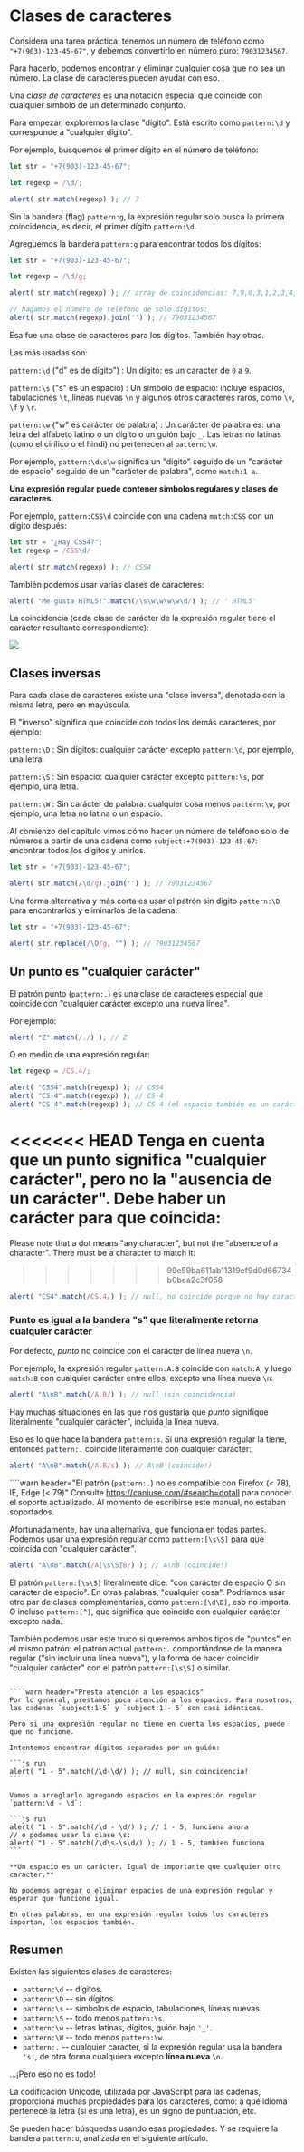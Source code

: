 # Clases de caracteres

Considera una tarea práctica: tenemos un número de teléfono como `"+7(903)-123-45-67"`, y debemos convertirlo en número puro: `79031234567`.

Para hacerlo, podemos encontrar y eliminar cualquier cosa que no sea un número. La clase de caracteres pueden ayudar con eso.

Una *clase de caracteres* es una notación especial que coincide con cualquier símbolo de un determinado conjunto.

Para empezar, exploremos la clase "dígito". Está escrito como `pattern:\d` y corresponde a "cualquier dígito".

Por ejemplo, busquemos el primer dígito en el número de teléfono:

```js run
let str = "+7(903)-123-45-67";

let regexp = /\d/;

alert( str.match(regexp) ); // 7
```

Sin la bandera (flag) `pattern:g`, la expresión regular solo busca la primera coincidencia, es decir, el primer dígito `pattern:\d`.

Agreguemos la bandera `pattern:g` para encontrar todos los dígitos:

```js run
let str = "+7(903)-123-45-67";

let regexp = /\d/g;

alert( str.match(regexp) ); // array de coincidencias: 7,9,0,3,1,2,3,4,5,6,7

// hagamos el número de teléfono de solo dígitos:
alert( str.match(regexp).join('') ); // 79031234567
```

Esa fue una clase de caracteres para los dígitos. También hay otras.

Las más usadas son:

`pattern:\d` ("d" es de dígito")
: Un dígito: es un caracter de `0` a `9`.

`pattern:\s` ("s" es un espacio)
: Un símbolo de espacio: incluye espacios, tabulaciones `\t`, líneas nuevas `\n` y algunos otros caracteres raros, como `\v`, `\f` y `\r`.

`pattern:\w` ("w" es carácter de palabra)
: Un carácter de palabra es: una letra del alfabeto latino o un dígito o un guión bajo `_`. Las letras no latinas (como el cirílico o el hindi) no pertenecen al `pattern:\w`.

Por ejemplo, `pattern:\d\s\w` significa un "dígito" seguido de un "carácter de espacio" seguido de un "carácter de palabra", como `match:1 a`.

**Una expresión regular puede contener símbolos regulares y clases de caracteres.**

Por ejemplo, `pattern:CSS\d` coincide con una cadena `match:CSS` con un dígito después:

```js run
let str = "¿Hay CSS4?";
let regexp = /CSS\d/

alert( str.match(regexp) ); // CSS4
```

También podemos usar varias clases de caracteres:

```js run
alert( "Me gusta HTML5!".match(/\s\w\w\w\w\d/) ); // ' HTML5'
```

La coincidencia (cada clase de carácter de la expresión regular tiene el carácter resultante correspondiente):

![](love-html5-classes.svg)

## Clases inversas

Para cada clase de caracteres existe una "clase inversa", denotada con la misma letra, pero en mayúscula.

El "inverso" significa que coincide con todos los demás caracteres, por ejemplo:

`pattern:\D`
: Sin dígitos: cualquier carácter excepto `pattern:\d`, por ejemplo, una letra.

`pattern:\S`
: Sin espacio: cualquier carácter excepto `pattern:\s`, por ejemplo, una letra.

`pattern:\W`
: Sin carácter de palabra: cualquier cosa menos `pattern:\w`, por ejemplo, una letra no latina o un espacio.

Al comienzo del capítulo vimos cómo hacer un número de teléfono solo de números a partir de una cadena como `subject:+7(903)-123-45-67`: encontrar todos los dígitos y unirlos.

```js run
let str = "+7(903)-123-45-67";

alert( str.match(/\d/g).join('') ); // 79031234567
```

Una forma alternativa y más corta es usar el patrón sin dígito `pattern:\D` para encontrarlos y eliminarlos de la cadena:

```js run
let str = "+7(903)-123-45-67";

alert( str.replace(/\D/g, "") ); // 79031234567
```

## Un punto es "cualquier carácter"

El patrón punto (`pattern:.`) es una clase de caracteres especial que coincide con "cualquier carácter excepto una nueva línea".

Por ejemplo:

```js run
alert( "Z".match(/./) ); // Z
```

O en medio de una expresión regular:

```js run
let regexp = /CS.4/;

alert( "CSS4".match(regexp) ); // CSS4
alert( "CS-4".match(regexp) ); // CS-4
alert( "CS 4".match(regexp) ); // CS 4 (el espacio también es un carácter)
```

<<<<<<< HEAD
Tenga en cuenta que un punto significa "cualquier carácter", pero no la "ausencia de un carácter". Debe haber un carácter para que coincida:
=======
Please note that a dot means "any character", but not the "absence of a character". There must be a character to match it:
>>>>>>> 99e59ba611ab11319ef9d0d66734b0bea2c3f058

```js run
alert( "CS4".match(/CS.4/) ); // null, no coincide porque no hay caracteres entre S y 4
```

### Punto es igual a la bandera "s" que literalmente retorna cualquier carácter

Por defecto, *punto* no coincide con el carácter de  línea nueva `\n`.

Por ejemplo, la expresión regular `pattern:A.B` coincide con `match:A`, y luego `match:B` con cualquier carácter entre ellos, excepto una línea nueva `\n`:

```js run
alert( "A\nB".match(/A.B/) ); // null (sin coincidencia)
```

Hay muchas situaciones en las que nos gustaría que *punto* signifique literalmente "cualquier carácter", incluida la línea nueva.

Eso es lo que hace la bandera `pattern:s`. Si una expresión regular la tiene, entonces `pattern:.` coincide literalmente con cualquier carácter:

```js run
alert( "A\nB".match(/A.B/s) ); // A\nB (coincide!)
```

````warn header="El patrón (`pattern:.`) no es compatible con Firefox (< 78), IE, Edge (< 79)"
Consulte <https://caniuse.com/#search=dotall> para conocer el soporte actualizado. Al momento de escribirse este manual, no estaban soportados.

Afortunadamente, hay una alternativa, que funciona en todas partes. Podemos usar una expresión regular como `pattern:[\s\S]` para que coincida con "cualquier carácter".

```js run
alert( "A\nB".match(/A[\s\S]B/) ); // A\nB (coincide!)
```

El patrón `pattern:[\s\S]` literalmente dice: "con carácter de espacio O sin carácter de espacio". En otras palabras, "cualquier cosa". Podríamos usar otro par de clases complementarias, como `pattern:[\d\D]`, eso no importa. O incluso `pattern:[^]`, que significa que coincide con cualquier carácter excepto nada.

También podemos usar este truco si queremos ambos tipos de "puntos" en el mismo patrón: el patrón actual `pattern:.` comportándose de la manera regular ("sin incluir una línea nueva"), y la forma de hacer coincidir "cualquier carácter" con el patrón `pattern:[\s\S]` o similar.
````

````warn header="Presta atención a los espacios"
Por lo general, prestamos poca atención a los espacios. Para nosotros, las cadenas `subject:1-5` y `subject:1 - 5` son casi idénticas.

Pero si una expresión regular no tiene en cuenta los espacios, puede que no funcione.

Intentemos encontrar dígitos separados por un guión:

```js run
alert( "1 - 5".match(/\d-\d/) ); // null, sin coincidencia!
```

Vamos a arreglarlo agregando espacios en la expresión regular `pattern:\d - \d`:

```js run
alert( "1 - 5".match(/\d - \d/) ); // 1 - 5, funciona ahora
// o podemos usar la clase \s:
alert( "1 - 5".match(/\d\s-\s\d/) ); // 1 - 5, tambien funciona
```

**Un espacio es un carácter. Igual de importante que cualquier otro carácter.**

No podemos agregar o eliminar espacios de una expresión regular y esperar que funcione igual.

En otras palabras, en una expresión regular todos los caracteres importan, los espacios también.
````

## Resumen

Existen las siguientes clases de caracteres:

- `pattern:\d` -- dígitos.
- `pattern:\D` -- sin dígitos.
- `pattern:\s` -- símbolos de espacio, tabulaciones, líneas nuevas.
- `pattern:\S` -- todo menos `pattern:\s`.
- `pattern:\w` -- letras latinas, dígitos, guión bajo `'_'`.
- `pattern:\W` -- todo menos `pattern:\w`.
- `pattern:.` -- cualquier caracter, si la expresión regular usa la bandera `'s'`, de otra forma cualquiera excepto **línea nueva** `\n`.

...¡Pero eso no es todo!

La codificación Unicode, utilizada por JavaScript para las cadenas, proporciona muchas propiedades para los caracteres, como: a qué idioma pertenece la letra (si es una letra), es un signo de puntuación, etc.

Se pueden hacer búsquedas usando esas propiedades. Y se requiere la bandera `pattern:u`, analizada en el siguiente artículo.
